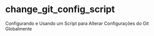 # change_git_config_script
Configurando e Usando um Script para Alterar Configurações do Git Globalmente
